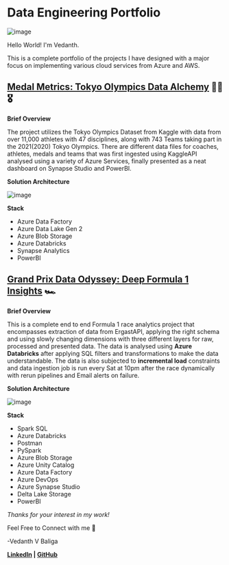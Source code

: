 # Data Engineering Portfolio

![image](https://github.com/vedanthv/data-engineering-portfolio/assets/44313631/7e6403e6-8900-444f-b1cc-471a0f2e54d4)

Hello World! I'm Vedanth. 

This is a complete portfolio of the projects I have designed with a major focus on implementing various cloud services from Azure and AWS.

## [Medal Metrics: Tokyo Olympics Data Alchemy](https://github.com/vedanthv/data-engineering-projects/tree/main/tokyo-olympics-de) 🤾‍♀🎖️

**Brief Overview**

The project utilizes the Tokyo Olympics Dataset from Kaggle  with data from over 11,000 athletes with 47 disciplines, along with 743 Teams taking part in the 2021(2020) Tokyo Olympics. There are different data files for coaches, athletes, medals and teams that was first ingested using KaggleAPI analysed using a variety of Azure Services, finally presented as a neat dashboard on Synapse Studio and PowerBI.

**Solution Architecture**

![image](https://github.com/vedanthv/data-engineering-projects/assets/44313631/876cc839-97ec-430d-88d2-f1a04f06698c)

**Stack**
- Azure Data Factory
- Azure Data Lake Gen 2
- Azure Blob Storage
- Azure Databricks
- Synapse Analytics
- PowerBI

##  [Grand Prix Data Odyssey: Deep Formula 1 Insights](https://github.com/vedanthv/data-engineering-projects/tree/main/formula-1-analytics-engg) 🏎️

**Brief Overview**

This is a complete end to end Formula 1 race analytics project that encompasses extraction of data from ErgastAPI, applying the right schema and using slowly changing dimensions with three different layers for raw, processed and presented data. The data is analysed using **Azure Databricks** after applying SQL filters and transformations to make the data understandable. The data is also subjected to **incremental load** constraints and data ingestion job is run every Sat at 10pm after the race dynamically with rerun pipelines and Email alerts on failure.

**Solution Architecture**

![image](https://github.com/vedanthv/data-engineering-projects/assets/44313631/0eee5f17-7102-4526-b3e3-8fb185a06553)

**Stack**
- Spark SQL
- Azure Databricks
- Postman
- PySpark
- Azure Blob Storage
- Azure Unity Catalog
- Azure Data Factory
- Azure DevOps
- Azure Synapse Studio
- Delta Lake Storage
- PowerBI

*Thanks for your interest in my work!*

Feel Free to Connect with me 🤠

-Vedanth V Baliga

**[LinkedIn](https://www.linkedin.com/in/vedanthbaliga/) | [GitHub](https://github.com/vedanthv/)**
